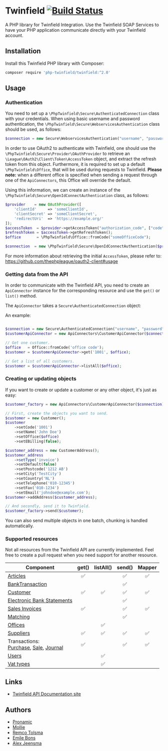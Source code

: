 # Twinfield  [![Build Status](https://travis-ci.org/php-twinfield/twinfield.svg?branch=master)](http://travis-ci.org/php-twinfield/twinfield)
A PHP library for Twinfield Integration.
Use the Twinfield SOAP Services to have your PHP application communicate directly with your Twinfield account.

## Installation

Install this Twinfield PHP library with Composer:

```bash
composer require 'php-twinfield/twinfield:^2.0'
```


## Usage

### Authentication
You need to set up a `\PhpTwinfield\Secure\AuthenticatedConnection` class with your credentials. When using basic 
username and password authentication, the `\PhpTwinfield\Secure\WebservicesAuthentication` class should be used, as follows:

```php
$connection = new Secure\WebservicesAuthentication("username", "password", "organization");
```

In order to use OAuth2 to authenticate with Twinfield, one should use the `\PhpTwinfield\Secure\Provider\OAuthProvider` to retrieve an `\League\OAuth2\Client\Token\AccessToken` object, and extract the refresh token from this object. Furthermore, it is required to set up a default `\PhpTwinfield\Office`, that will be used during requests to Twinfield. **Please note:** when a different office is specified when sending a request through one of the `ApiConnectors`, this Office will override the default.

Using this information, we can create an instance of the `\PhpTwinfield\Secure\OpenIdConnectAuthentication` class, as follows:

```php
$provider    = new OAuthProvider([
    'clientId'     => 'someClientId',
    'clientSecret' => 'someClientSecret',
    'redirectUri'  => 'https://example.org/'
]);
$accessToken  = $provider->getAccessToken("authorization_code", ["code" => ...]);
$refreshToken = $accessToken->getRefreshToken();
$office       = \PhpTwinfield\Office::fromCode("someOfficeCode");

$connection  = new \PhpTwinfield\Secure\OpenIdConnectAuthentication($provider, $refreshToken, $office);
```
For more information about retrieving the initial `AccessToken`, please refer to: https://github.com/thephpleague/oauth2-client#usage

### Getting data from the API
In order to communicate with the Twinfield API, you need to create an `ApiConnector` instance for the corresponding
resource and use the `get()` or `list()` method.

The `ApiConnector` takes a `Secure\AuthenticatedConnection` object:  

An example:

```php

$connection = new Secure\AuthenticatedConnection("username", "password", "organization");
$customerApiConnector = new ApiConnectors\CustomerApiConnector($connection);

// Get one customer.
$office   = Office::fromCode('office code');
$customer = $customerApiConnector->get('1001', $office);

// Get a list of all customers.
$customer = $customerApiConnector->listAll($office);
```

### Creating or updating objects
If you want to create or update a customer or any other object, it's just as easy:

```php
$customer_factory = new ApiConnectors\CustomerApiConnector($connection);

// First, create the objects you want to send.
$customer = new Customer();
$customer
    ->setCode('1001')
    ->setName('John Doe')
    ->setOffice($office)
    ->setEBilling(false);

$customer_address = new CustomerAddress();
$customer_address
    ->setType('invoice')
    ->setDefault(false)
    ->setPostcode('1212 AB')
    ->setCity('TestCity')
    ->setCountry('NL')
    ->setTelephone('010-12345')
    ->setFax('010-1234')
    ->setEmail('johndoe@example.com');
$customer->addAddress($customer_address);

// And secondly, send it to Twinfield.
$customer_factory->send($customer);
```

You can also send multiple objects in one batch, chunking is handled automatically. 

### Supported resources
Not all resources from the Twinfield API are currently implemented. Feel free to create a pull request when you need
support for another resource.

| Component                                                                                                       | get()              | listAll()          | send()             | Mapper             |
| --------------------------------------------------------------------------------------------------------------- | :----------------: | :----------------: | :----------------: | :----------------: |
| [Articles](https://c3.twinfield.com/webservices/documentation/#/ApiReference/Masters/Articles)                  | :white_check_mark: |                    | :white_check_mark: | :white_check_mark: |
| [BankTransaction](https://c3.twinfield.com/webservices/documentation/#/ApiReference/Transactions/BankTransactions)|                  |                    | :white_check_mark: |                    |
| [Customer](https://c3.twinfield.com/webservices/documentation/#/ApiReference/Masters/Customers)                 | :white_check_mark: | :white_check_mark: | :white_check_mark: | :white_check_mark: |
| [Electronic Bank Statements](https://c3.twinfield.com/webservices/documentation/#/ApiReference/Transactions/BankStatements)|         |                    | :white_check_mark: |                    |
| [Sales Invoices](https://c3.twinfield.com/webservices/documentation/#/ApiReference/SalesInvoices)               | :white_check_mark: |                    | :white_check_mark: | :white_check_mark: |
| [Matching](https://c3.twinfield.com/webservices/documentation/#/ApiReference/Miscellaneous/Matching)            |                    |                    | :white_check_mark: |                    |
| [Offices](https://c3.twinfield.com/webservices/documentation/#/ApiReference/Masters/Offices)                    |                    | :white_check_mark: |                    |                    |
| [Suppliers](https://c3.twinfield.com/webservices/documentation/#/ApiReference/Masters/Suppliers)                | :white_check_mark: | :white_check_mark: | :white_check_mark: | :white_check_mark: |
| Transactions:<br> [Purchase](https://c3.twinfield.com/webservices/documentation/#/ApiReference/PurchaseTransactions), [Sale](https://c3.twinfield.com/webservices/documentation/#/ApiReference/SalesTransactions), [Journal](https://c3.twinfield.com/webservices/documentation/#/ApiReference/Transactions/JournalTransactions) | :white_check_mark: |                    | :white_check_mark: | :white_check_mark: |
| [Users](https://c3.twinfield.com/webservices/documentation/#/ApiReference/Masters/Users)                        |                    | :white_check_mark: |                    |                    |
| [Vat types](https://c3.twinfield.com/webservices/documentation/#/ApiReference/Masters/VAT)                      |                    | :white_check_mark: |                    |                    |
 

## Links

* [Twinfield API Documentation site](https://c3.twinfield.com/webservices/documentation/)


## Authors

* [Pronamic](https://www.pronamic.nl/)
* [Mollie](https://www.mollie.com/)
* [Remco Tolsma](https://www.remcotolsma.nl/)
* [Emile Bons](http://www.emilebons.nl/)
* [Alex Jeensma](http://vontis.nl/)
